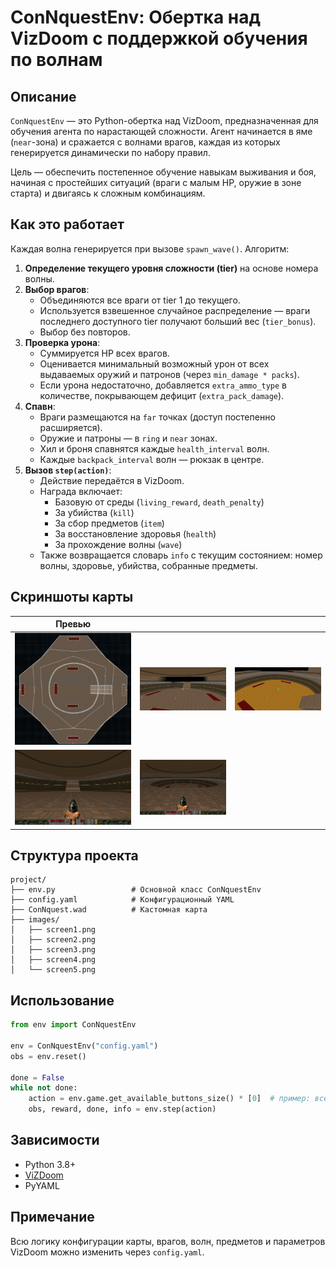 # ConNquestEnv: Обертка над VizDoom с поддержкой обучения по волнам

## Описание

`ConNquestEnv` — это Python-обертка над VizDoom, предназначенная для обучения агента по нарастающей сложности. Агент начинается в яме (`near`-зона) и сражается с волнами врагов, каждая из которых генерируется динамически по набору правил.

Цель — обеспечить постепенное обучение навыкам выживания и боя, начиная с простейших ситуаций (враги с малым HP, оружие в зоне старта) и двигаясь к сложным комбинациям.

## Как это работает

Каждая волна генерируется при вызове `spawn_wave()`. Алгоритм:

1. **Определение текущего уровня сложности (tier)** на основе номера волны.
2. **Выбор врагов**:
   - Объединяются все враги от tier 1 до текущего.
   - Используется взвешенное случайное распределение — враги последнего доступного tier получают больший вес (`tier_bonus`).
   - Выбор без повторов.
3. **Проверка урона**:
   - Суммируется HP всех врагов.
   - Оценивается минимальный возможный урон от всех выдаваемых оружий и патронов (через `min_damage * packs`).
   - Если урона недостаточно, добавляется `extra_ammo_type` в количестве, покрывающем дефицит (`extra_pack_damage`).
4. **Спавн**:
   - Враги размещаются на `far` точках (доступ постепенно расширяется).
   - Оружие и патроны — в `ring` и `near` зонах.
   - Хил и броня спавнятся каждые `health_interval` волн.
   - Каждые `backpack_interval` волн — рюкзак в центре.
5. **Вызов `step(action)`**:
   - Действие передаётся в VizDoom.
   - Награда включает:
     - Базовую от среды (`living_reward`, `death_penalty`)
     - За убийства (`kill`)
     - За сбор предметов (`item`)
     - За восстановление здоровья (`health`)
     - За прохождение волны (`wave`)
   - Также возвращается словарь `info` с текущим состоянием: номер волны, здоровье, убийства, собранные предметы.

## Скриншоты карты

| Превью |     |     |
|--------|-----|-----|
| ![screen1](images/screen1.png) | ![screen2](images/screen2.png) | ![screen3](images/screen3.png) |
| ![screen4](images/screen4.png) | ![screen5](images/screen5.png) |     |

## Структура проекта

```
project/
├── env.py                 # Основной класс ConNquestEnv
├── config.yaml            # Конфигурационный YAML
├── ConNquest.wad          # Кастомная карта
├── images/
│   ├── screen1.png
│   ├── screen2.png
│   ├── screen3.png
│   ├── screen4.png
│   └── screen5.png
```

## Использование

```python
from env import ConNquestEnv

env = ConNquestEnv("config.yaml")
obs = env.reset()

done = False
while not done:
    action = env.game.get_available_buttons_size() * [0]  # пример: все кнопки = 0
    obs, reward, done, info = env.step(action)
```

## Зависимости

- Python 3.8+
- [ViZDoom](https://github.com/mwydmuch/ViZDoom)
- PyYAML

## Примечание

Всю логику конфигурации карты, врагов, волн, предметов и параметров VizDoom можно изменить через `config.yaml`.